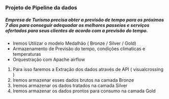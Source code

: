 ### Projeto de Pipeline da dados

##### Empresa de Turismo precisa obter a previsão de tempo para os próximos 7 dias para conseguir adequadar os melhores passeios e serviços ofertados para seus clientes de acordo com a previsão do tempo.

*   Iremos Utilizar o modelo Medalhão ( Bronze / Silver / Gold)
*   Armazenamento de Previsão do tempo, condições climaticas e temperaturas
*   Orquestração com Apache airflow


1) Para isso faremos a Extração dos dados através de API ( visualcrossing )
2) Iremos armazenar esses dados brutos na camada Bronze
3) Iremos armazenar os dados tratados na camada Silver
4) Iremos armazenar os dados prontos para consumo na camada Gold